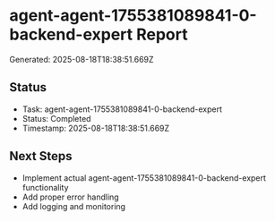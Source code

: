 # agent-agent-1755381089841-0-backend-expert Report

Generated: 2025-08-18T18:38:51.669Z

## Status
- Task: agent-agent-1755381089841-0-backend-expert
- Status: Completed
- Timestamp: 2025-08-18T18:38:51.669Z

## Next Steps
- Implement actual agent-agent-1755381089841-0-backend-expert functionality
- Add proper error handling
- Add logging and monitoring
